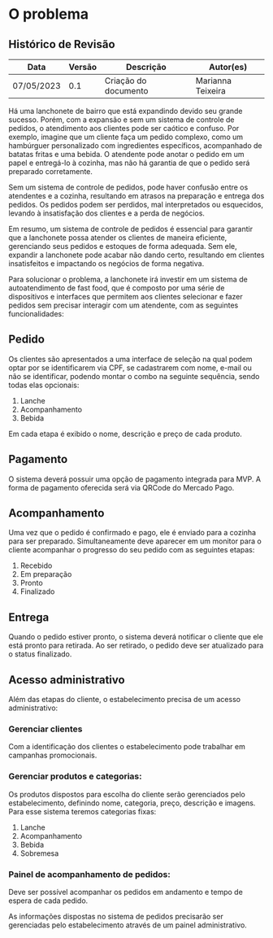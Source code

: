 # O problema

## Histórico de Revisão

|Data|Versão|Descrição|Autor(es)|
|----|------|---------|---------|
|07/05/2023|0.1|Criação do documento|Marianna Teixeira|

Há uma lanchonete de bairro que está expandindo devido seu grande sucesso. Porém, com a expansão e sem um sistema de controle de pedidos, o atendimento aos clientes pode ser caótico e confuso. Por exemplo, imagine que um cliente faça um pedido complexo, como um hambúrguer personalizado com ingredientes específicos, acompanhado de batatas fritas e uma bebida. O atendente pode anotar o pedido em um papel e entregá-lo à cozinha, mas não há garantia de que o pedido será preparado corretamente.

Sem um sistema de controle de pedidos, pode haver confusão entre os atendentes e a cozinha, resultando em atrasos na preparação e entrega dos pedidos. Os pedidos podem ser perdidos, mal interpretados ou esquecidos, levando à insatisfação dos clientes e a perda de negócios.

Em resumo, um sistema de controle de pedidos é essencial para garantir que a lanchonete possa atender os clientes de maneira eficiente, gerenciando seus pedidos e estoques de forma adequada. Sem ele, expandir a lanchonete pode acabar não dando certo, resultando em clientes insatisfeitos e impactando os negócios de forma negativa.

Para solucionar o problema, a lanchonete irá investir em um sistema de autoatendimento de fast food, que é composto por uma série de dispositivos e interfaces que permitem aos clientes selecionar e fazer pedidos sem precisar interagir com um atendente, com as seguintes funcionalidades:

## Pedido

Os clientes são apresentados a uma interface de seleção na qual podem optar por se identificarem via CPF, se cadastrarem com nome, e-mail ou não se identificar, podendo montar o combo na seguinte sequência, sendo todas elas opcionais:

1. Lanche
1. Acompanhamento
1. Bebida

Em cada etapa é exibido o nome, descrição e preço de cada produto.

## Pagamento

O sistema deverá possuir uma opção de pagamento integrada para MVP. A forma de pagamento oferecida será via QRCode do Mercado Pago.

## Acompanhamento

Uma vez que o pedido é confirmado e pago, ele é enviado para a cozinha para ser preparado. Simultaneamente deve aparecer em um monitor para o cliente acompanhar o progresso do seu pedido com as seguintes etapas:

1. Recebido
1. Em preparação
1. Pronto
1. Finalizado

## Entrega

Quando o pedido estiver pronto, o sistema deverá notificar o cliente que ele está pronto para retirada. Ao ser retirado, o pedido deve ser atualizado para o status finalizado.

## Acesso administrativo

Além das etapas do cliente, o estabelecimento precisa de um acesso administrativo:

### Gerenciar clientes

Com a identificação dos clientes o estabelecimento pode trabalhar em campanhas promocionais.

### Gerenciar produtos e categorias:

Os produtos dispostos para escolha do cliente serão gerenciados pelo estabelecimento, definindo nome, categoria, preço, descrição e imagens. Para esse sistema teremos categorias fixas:

1. Lanche
1. Acompanhamento
1. Bebida
1. Sobremesa

### Painel de acompanhamento de pedidos:

Deve ser possível acompanhar os pedidos em andamento e tempo de espera de cada pedido.

As informações dispostas no sistema de pedidos precisarão ser gerenciadas pelo estabelecimento através de um painel administrativo.
